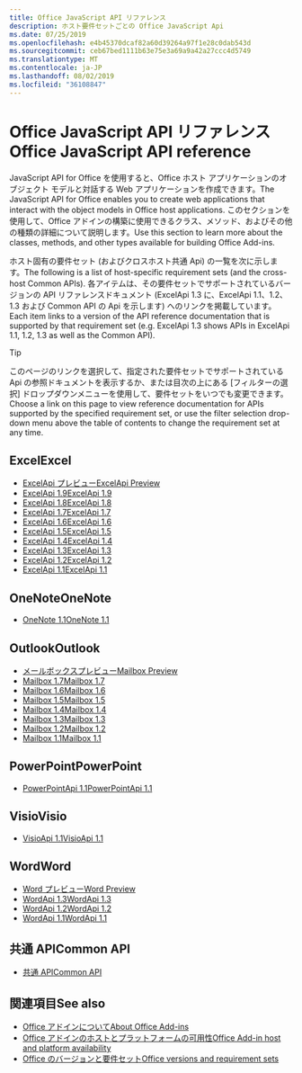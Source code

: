 ```yaml
---
title: Office JavaScript API リファレンス
description: ホスト要件セットごとの Office JavaScript Api
ms.date: 07/25/2019
ms.openlocfilehash: e4b45370dcaf82a60d39264a97f1e28c0dab543d
ms.sourcegitcommit: ceb67bed1111b63e75e3a69a9a42a27ccc4d5749
ms.translationtype: MT
ms.contentlocale: ja-JP
ms.lasthandoff: 08/02/2019
ms.locfileid: "36108847"
---
```

# <a name="office-javascript-api-reference"></a><span data-ttu-id="82da9-103">Office JavaScript API リファレンス</span><span class="sxs-lookup"><span data-stu-id="82da9-103">Office JavaScript API reference</span></span>

<span data-ttu-id="82da9-104">JavaScript API for Office を使用すると、Office ホスト アプリケーションのオブジェクト モデルと対話する Web アプリケーションを作成できます。</span><span class="sxs-lookup"><span data-stu-id="82da9-104">The JavaScript API for Office enables you to create web applications that interact with the object models in Office host applications.</span></span> <span data-ttu-id="82da9-105">このセクションを使用して、Office アドインの構築に使用できるクラス、メソッド、およびその他の種類の詳細について説明します。</span><span class="sxs-lookup"><span data-stu-id="82da9-105">Use this section to learn more about the classes, methods, and other types available for building Office Add-ins.</span></span>

<span data-ttu-id="82da9-106">ホスト固有の要件セット (およびクロスホスト共通 Api) の一覧を次に示します。</span><span class="sxs-lookup"><span data-stu-id="82da9-106">The following is a list of host-specific requirement sets (and the cross-host Common APIs).</span></span> <span data-ttu-id="82da9-107">各アイテムは、その要件セットでサポートされているバージョンの API リファレンスドキュメント (ExcelApi 1.3 に、ExcelApi 1.1、1.2、1.3 および Common API の Api を示します) へのリンクを掲載しています。</span><span class="sxs-lookup"><span data-stu-id="82da9-107">Each item links to a version of the API reference documentation that is supported by that requirement set (e.g. ExcelApi 1.3 shows APIs in ExcelApi 1.1, 1.2, 1.3 as well as the Common API).</span></span>

> [!TIP]
> <span data-ttu-id="82da9-108">このページのリンクを選択して、指定された要件セットでサポートされている Api の参照ドキュメントを表示するか、または目次の上にある [フィルターの選択] ドロップダウンメニューを使用して、要件セットをいつでも変更できます。</span><span class="sxs-lookup"><span data-stu-id="82da9-108">Choose a link on this page to view reference documentation for APIs supported by the specified requirement set, or use the filter selection drop-down menu above the table of contents to change the requirement set at any time.</span></span>

## <a name="excel"></a><span data-ttu-id="82da9-109">Excel</span><span class="sxs-lookup"><span data-stu-id="82da9-109">Excel</span></span>

- [<span data-ttu-id="82da9-110">ExcelApi プレビュー</span><span class="sxs-lookup"><span data-stu-id="82da9-110">ExcelApi Preview</span></span>](/javascript/api/excel?view=excel-js-preview)
- [<span data-ttu-id="82da9-111">ExcelApi 1.9</span><span class="sxs-lookup"><span data-stu-id="82da9-111">ExcelApi 1.9</span></span>](/javascript/api/excel?view=excel-js-1.9)
- [<span data-ttu-id="82da9-112">ExcelApi 1.8</span><span class="sxs-lookup"><span data-stu-id="82da9-112">ExcelApi 1.8</span></span>](/javascript/api/excel?view=excel-js-1.8)
- [<span data-ttu-id="82da9-113">ExcelApi 1.7</span><span class="sxs-lookup"><span data-stu-id="82da9-113">ExcelApi 1.7</span></span>](/javascript/api/excel?view=excel-js-1.7)
- [<span data-ttu-id="82da9-114">ExcelApi 1.6</span><span class="sxs-lookup"><span data-stu-id="82da9-114">ExcelApi 1.6</span></span>](/javascript/api/excel?view=excel-js-1.6)
- [<span data-ttu-id="82da9-115">ExcelApi 1.5</span><span class="sxs-lookup"><span data-stu-id="82da9-115">ExcelApi 1.5</span></span>](/javascript/api/excel?view=excel-js-1.5)
- [<span data-ttu-id="82da9-116">ExcelApi 1.4</span><span class="sxs-lookup"><span data-stu-id="82da9-116">ExcelApi 1.4</span></span>](/javascript/api/excel?view=excel-js-1.4)
- [<span data-ttu-id="82da9-117">ExcelApi 1.3</span><span class="sxs-lookup"><span data-stu-id="82da9-117">ExcelApi 1.3</span></span>](/javascript/api/excel?view=excel-js-1.3)
- [<span data-ttu-id="82da9-118">ExcelApi 1.2</span><span class="sxs-lookup"><span data-stu-id="82da9-118">ExcelApi 1.2</span></span>](/javascript/api/excel?view=excel-js-1.2)
- [<span data-ttu-id="82da9-119">ExcelApi 1.1</span><span class="sxs-lookup"><span data-stu-id="82da9-119">ExcelApi 1.1</span></span>](/javascript/api/excel?view=excel-js-1.1)

## <a name="onenote"></a><span data-ttu-id="82da9-120">OneNote</span><span class="sxs-lookup"><span data-stu-id="82da9-120">OneNote</span></span>

- [<span data-ttu-id="82da9-121">OneNote 1.1</span><span class="sxs-lookup"><span data-stu-id="82da9-121">OneNote 1.1</span></span>](/javascript/api/onenote?view=onenote-js-1.1)

## <a name="outlook"></a><span data-ttu-id="82da9-122">Outlook</span><span class="sxs-lookup"><span data-stu-id="82da9-122">Outlook</span></span>

- [<span data-ttu-id="82da9-123">メールボックスプレビュー</span><span class="sxs-lookup"><span data-stu-id="82da9-123">Mailbox Preview</span></span>](/javascript/api/outlook?view=outlook-js-preview)
- [<span data-ttu-id="82da9-124">Mailbox 1.7</span><span class="sxs-lookup"><span data-stu-id="82da9-124">Mailbox 1.7</span></span>](/javascript/api/outlook?view=outlook-js-1.7)
- [<span data-ttu-id="82da9-125">Mailbox 1.6</span><span class="sxs-lookup"><span data-stu-id="82da9-125">Mailbox 1.6</span></span>](/javascript/api/outlook?view=outlook-js-1.6)
- [<span data-ttu-id="82da9-126">Mailbox 1.5</span><span class="sxs-lookup"><span data-stu-id="82da9-126">Mailbox 1.5</span></span>](/javascript/api/outlook?view=outlook-js-1.5)
- [<span data-ttu-id="82da9-127">Mailbox 1.4</span><span class="sxs-lookup"><span data-stu-id="82da9-127">Mailbox 1.4</span></span>](/javascript/api/outlook?view=outlook-js-1.4)
- [<span data-ttu-id="82da9-128">Mailbox 1.3</span><span class="sxs-lookup"><span data-stu-id="82da9-128">Mailbox 1.3</span></span>](/javascript/api/outlook?view=outlook-js-1.3)
- [<span data-ttu-id="82da9-129">Mailbox 1.2</span><span class="sxs-lookup"><span data-stu-id="82da9-129">Mailbox 1.2</span></span>](/javascript/api/outlook?view=outlook-js-1.2)
- [<span data-ttu-id="82da9-130">Mailbox 1.1</span><span class="sxs-lookup"><span data-stu-id="82da9-130">Mailbox 1.1</span></span>](/javascript/api/outlook?view=outlook-js-1.1)

## <a name="powerpoint"></a><span data-ttu-id="82da9-131">PowerPoint</span><span class="sxs-lookup"><span data-stu-id="82da9-131">PowerPoint</span></span>

- [<span data-ttu-id="82da9-132">PowerPointApi 1.1</span><span class="sxs-lookup"><span data-stu-id="82da9-132">PowerPointApi 1.1</span></span>](/javascript/api/powerpoint?view=powerpoint-js-1.1)

## <a name="visio"></a><span data-ttu-id="82da9-133">Visio</span><span class="sxs-lookup"><span data-stu-id="82da9-133">Visio</span></span>

- [<span data-ttu-id="82da9-134">VisioApi 1.1</span><span class="sxs-lookup"><span data-stu-id="82da9-134">VisioApi 1.1</span></span>](/javascript/api/visio?view=visio-js-1.1)

## <a name="word"></a><span data-ttu-id="82da9-135">Word</span><span class="sxs-lookup"><span data-stu-id="82da9-135">Word</span></span>

- [<span data-ttu-id="82da9-136">Word プレビュー</span><span class="sxs-lookup"><span data-stu-id="82da9-136">Word Preview</span></span>](/javascript/api/word?view=word-js-preview)
- [<span data-ttu-id="82da9-137">WordApi 1.3</span><span class="sxs-lookup"><span data-stu-id="82da9-137">WordApi 1.3</span></span>](/javascript/api/word?view=word-js-1.3)
- [<span data-ttu-id="82da9-138">WordApi 1.2</span><span class="sxs-lookup"><span data-stu-id="82da9-138">WordApi 1.2</span></span>](/javascript/api/word?view=word-js-1.2)
- [<span data-ttu-id="82da9-139">WordApi 1.1</span><span class="sxs-lookup"><span data-stu-id="82da9-139">WordApi 1.1</span></span>](/javascript/api/word?view=word-js-1.1)

## <a name="common-api"></a><span data-ttu-id="82da9-140">共通 API</span><span class="sxs-lookup"><span data-stu-id="82da9-140">Common API</span></span>

- [<span data-ttu-id="82da9-141">共通 API</span><span class="sxs-lookup"><span data-stu-id="82da9-141">Common API</span></span>](/javascript/api/office?view=common-js)

## <a name="see-also"></a><span data-ttu-id="82da9-142">関連項目</span><span class="sxs-lookup"><span data-stu-id="82da9-142">See also</span></span>

- [<span data-ttu-id="82da9-143">Office アドインについて</span><span class="sxs-lookup"><span data-stu-id="82da9-143">About Office Add-ins</span></span>](/office/dev/add-ins/overview)
- [<span data-ttu-id="82da9-144">Office アドインのホストとプラットフォームの可用性</span><span class="sxs-lookup"><span data-stu-id="82da9-144">Office Add-in host and platform availability</span></span>](/office/dev/add-ins/overview/office-add-in-availability)
- [<span data-ttu-id="82da9-145">Office のバージョンと要件セット</span><span class="sxs-lookup"><span data-stu-id="82da9-145">Office versions and requirement sets</span></span>](/office/dev/add-ins/develop/office-versions-and-requirement-sets)
